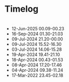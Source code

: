# Timelog

#
- 12-Jun-2025 00.09-00.23
- 16-Sep-2024 01.30-21.03
- 09-Jul-2024 21.20-00.00
- 09-Jul-2024 15.52-16.30
- 03-Jul-2024 14.06-15.28
- 19-Apr-2024 19.41-21.10
- 18-Apr-2024 00.43-01.53
- 08-Apr-2024 17.20-17.46
- 04-Apr-2024 09.38-11.24
- 17-Mar-2022 23.45-02.18

